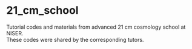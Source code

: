 # 21_cm_school
Tutorial codes and materials from advanced 21 cm cosmology school at NISER.
\
These codes were shared by the corresponding tutors.

